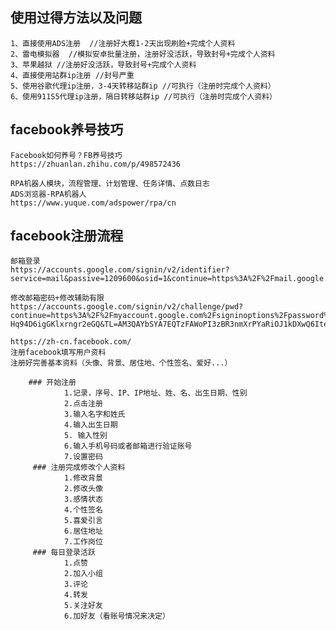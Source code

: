 ## 使用过得方法以及问题
    1、直接使用ADS注册  //注册好大概1-2天出现刷脸+完成个人资料
    2、雷电模拟器  //模拟安卓批量注册，注册好没活跃，导致封号+完成个人资料
    3、苹果越狱 //注册好没活跃，导致封号+完成个人资料
    4、直接使用站群ip注册 //封号严重
    5、使用谷歌代理ip注册，3-4天转移站群ip //可执行（注册时完成个人资料）
    6、使用911S5代理ip注册，隔日转移站群ip //可执行（注册时完成个人资料）

## facebook养号技巧
    Facebook如何养号？FB养号技巧
    https://zhuanlan.zhihu.com/p/498572436

    RPA机器人模块，流程管理、计划管理、任务详情、点数日志
    ADS浏览器-RPA机器人
    https://www.yuque.com/adspower/rpa/cn

## facebook注册流程
    邮箱登录
    https://accounts.google.com/signin/v2/identifier?service=mail&passive=1209600&osid=1&continue=https%3A%2F%2Fmail.google.com%2Fmail%2Fu%2F0%2F&followup=https%3A%2F%2Fmail.google.com%2Fmail%2Fu%2F0%2F&emr=1&flowName=GlifWebSignIn&flowEntry=ServiceLogin#inbox

    修改邮箱密码+修改辅助有限
    https://accounts.google.com/signin/v2/challenge/pwd?continue=https%3A%2F%2Fmyaccount.google.com%2Fsigninoptions%2Fpassword%3Fcontinue%3Dhttps%3A%2F%2Fmyaccount.google.com%2Fsecurity%3Fhl%253Den&service=accountsettings&hl=en&sarp=1&scc=1&rart=ANgoxcePswVDEwdj5dLL7Gccf9vP2oaxrUGLocHpeU0b54JVg3VJ3N7GvFtQewi953SBsA2wBcu2W-Hq94D6igGKlxrngr2eGQ&TL=AM3QAYbSYA7EQTzFAWoPI3zBR3nmXrPYaRiOJ1kDXwQ6Itee3W54jTzRX5cC60FE&flowName=GlifWebSignIn&cid=1&flowEntry=ServiceLogin

    https://zh-cn.facebook.com/
    注册facebook填写用户资料
    注册好完善基本资料（头像、背景、居住地、个性签名、爱好...）
        
        ### 开始注册
                1.记录，序号、IP、IP地址、姓、名、出生日期、性别
                2.点击注册
                3.输入名字和姓氏
                4.输入出生日期
                5. 输入性别
                6.输入手机号码或者邮箱进行验证账号
                7.设置密码
         ### 注册完成修改个人资料
                1.修改背景
                2.修改头像
                3.感情状态
                4.个性签名
                5.喜爱引言
                6.居住地址
                7.工作岗位
         ### 每日登录活跃
                1.点赞
                2.加入小组
                3.评论
                4.转发
                5.关注好友
                6.加好友（看账号情况来决定）
